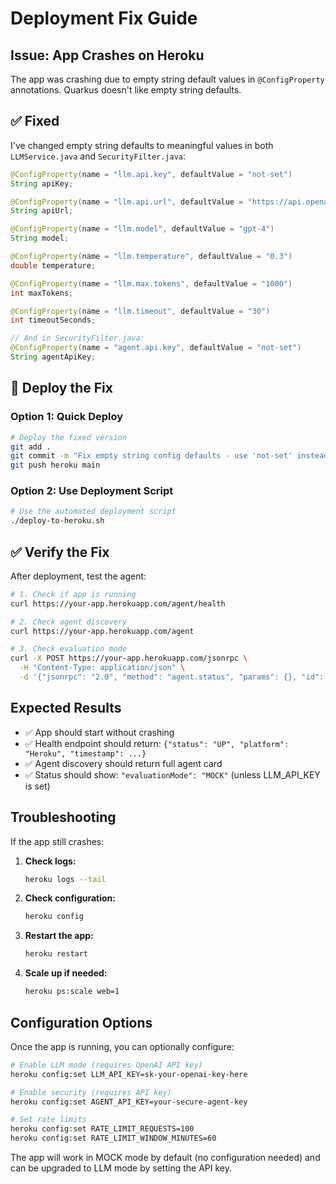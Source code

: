 # Deployment Fix Guide

## Issue: App Crashes on Heroku

The app was crashing due to empty string default values in `@ConfigProperty` annotations. Quarkus doesn't like empty string defaults.

## ✅ Fixed

I've changed empty string defaults to meaningful values in both `LLMService.java` and `SecurityFilter.java`:

```java
@ConfigProperty(name = "llm.api.key", defaultValue = "not-set")
String apiKey;

@ConfigProperty(name = "llm.api.url", defaultValue = "https://api.openai.com/v1/chat/completions")
String apiUrl;

@ConfigProperty(name = "llm.model", defaultValue = "gpt-4")
String model;

@ConfigProperty(name = "llm.temperature", defaultValue = "0.3")
double temperature;

@ConfigProperty(name = "llm.max.tokens", defaultValue = "1000")
int maxTokens;

@ConfigProperty(name = "llm.timeout", defaultValue = "30")
int timeoutSeconds;

// And in SecurityFilter.java:
@ConfigProperty(name = "agent.api.key", defaultValue = "not-set")
String agentApiKey;
```

## 🚀 Deploy the Fix

### Option 1: Quick Deploy
```bash
# Deploy the fixed version
git add .
git commit -m "Fix empty string config defaults - use 'not-set' instead"
git push heroku main
```

### Option 2: Use Deployment Script
```bash
# Use the automated deployment script
./deploy-to-heroku.sh
```

## ✅ Verify the Fix

After deployment, test the agent:

```bash
# 1. Check if app is running
curl https://your-app.herokuapp.com/agent/health

# 2. Check agent discovery
curl https://your-app.herokuapp.com/agent

# 3. Check evaluation mode
curl -X POST https://your-app.herokuapp.com/jsonrpc \
  -H "Content-Type: application/json" \
  -d '{"jsonrpc": "2.0", "method": "agent.status", "params": {}, "id": 1}'
```

## Expected Results

- ✅ App should start without crashing
- ✅ Health endpoint should return: `{"status": "UP", "platform": "Heroku", "timestamp": ...}`
- ✅ Agent discovery should return full agent card
- ✅ Status should show: `"evaluationMode": "MOCK"` (unless LLM_API_KEY is set)

## Troubleshooting

If the app still crashes:

1. **Check logs:**
   ```bash
   heroku logs --tail
   ```

2. **Check configuration:**
   ```bash
   heroku config
   ```

3. **Restart the app:**
   ```bash
   heroku restart
   ```

4. **Scale up if needed:**
   ```bash
   heroku ps:scale web=1
   ```

## Configuration Options

Once the app is running, you can optionally configure:

```bash
# Enable LLM mode (requires OpenAI API key)
heroku config:set LLM_API_KEY=sk-your-openai-key-here

# Enable security (requires API key)
heroku config:set AGENT_API_KEY=your-secure-agent-key

# Set rate limits
heroku config:set RATE_LIMIT_REQUESTS=100
heroku config:set RATE_LIMIT_WINDOW_MINUTES=60
```

The app will work in MOCK mode by default (no configuration needed) and can be upgraded to LLM mode by setting the API key.
